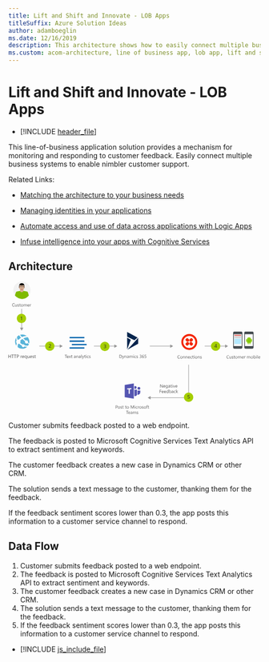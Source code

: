 ```yaml
---
title: Lift and Shift and Innovate - LOB Apps
titleSuffix: Azure Solution Ideas
author: adamboeglin
ms.date: 12/16/2019
description: This architecture shows how to easily connect multiple business systems to enable customer support.
ms.custom: acom-architecture, line of business app, lob app, lift and shift cloud strategy, cloud migration, cloud innovation, lift and shift solution, lift and shift strategy, interactive-diagram, 'https://azure.microsoft.com/solutions/architecture/modern-customer-support-portal-powered-by-an-agile-business-process/'
---
```

# Lift and Shift and Innovate - LOB Apps

* [!INCLUDE [header_file](../header.md)]

This line-of-business application solution provides a mechanism for monitoring and responding to customer feedback. Easily connect multiple business systems to enable nimbler customer support.

Related Links:

* [Matching the architecture to your business needs](/azure/architecture/guide/design-principles/build-for-business/)

* [Managing identities in your applications](/azure/architecture/multitenant-identity/)

* [Automate access and use of data across applications with Logic Apps](/azure/logic-apps/)

* [Infuse intelligence into your apps with Cognitive Services](/azure/#pivot=products&panel=cognitive)

## Architecture

<svg class="architecture-diagram" aria-labelledby="modern-customer-support-portal-powered-by-an-agile-business-process" height="412" viewbox="0 0 783 412"  xmlns="http://www.w3.org/2000/svg">
    <g fill="none" fill-rule="evenodd" stroke="none" stroke-width="1">
        <path d="M28.522 180.643a6.692 6.692 0 013.653-.25c.243-.276.492-.552.747-.827a41.2 41.2 0 016.163-5.337l-.016-.015c-2.336-2.48-4.406-5.023-5.956-7.544a22.052 22.052 0 00-3.716 2.294 22.209 22.209 0 00-2.421 2.184c-.306 1.825-.424 5.245 1.546 9.495M42.212 172.262l.001.002c6.062-3.224 11.37-3.296 14.803-2.773a22.183 22.183 0 00-20.958-4.024 176.395 176.395 0 006.153 6.795h.001zM25.473 191.01a6.69 6.69 0 01.005-8.123c-1.52-3.658-1.4-6.7-.9-8.838-5.09 7.427-5.26 17.453.106 25.164a33.569 33.569 0 011.285-7.632 6.85 6.85 0 01-.496-.572M61.007 199.349l-.037.054.037-.054M46.348 176.51a199.473 199.473 0 007.358 6.95 4.76 4.76 0 016.156 1.223 4.759 4.759 0 01.647 4.589 115.571 115.571 0 003.788 2.964c1.69-6.4.528-13.475-3.81-19.136-.086-.112-.179-.216-.266-.325-.382-.037-6.02-.487-13.873 3.736M58.97 191.355a4.777 4.777 0 01-6.69-.891c-1.122-1.464-1.237-3.363-.5-4.922-2.782-2.17-5.717-4.596-8.488-7.156l.002-.001c-.072-.067-.138-.135-.212-.202.073.067.137.14.21.207-1.804 1.23-3.734 2.764-5.785 4.68-.268.251-.518.507-.77.76a6.726 6.726 0 01-.285 6.7c.387.33.788.66 1.205.992a41.785 41.785 0 006 3.984c1.908-1.23 4.47-.833 5.871 1.005.41.536.664 1.138.795 1.757 5.494 1.577 9.515 1.035 10.894.75a22.055 22.055 0 002.487-4.88c-.839-.57-2.317-1.56-4.442-3.058-.1.09-.184.191-.293.274M63.863 193.735l.06-.175-.06.175M48.711 202.689a4.433 4.433 0 01-6.195-.815 4.407 4.407 0 01-.86-3.122 36.965 36.965 0 01-6.465-4.12 60.343 60.343 0 01-1.795-1.518 6.664 6.664 0 01-3.09.502c-1.509 4.05-1.682 7.647-1.523 10.087a22.2 22.2 0 0014.113 5.05c4.703 0 9.437-1.497 13.458-4.57a22.576 22.576 0 001.922-1.67c-2.22-.004-5.189-.148-8.582-.903a4.34 4.34 0 01-.983 1.079" fill="#59B4D9" fill-rule="nonzero"/>
        <path d="M63.721 194.15c.055-.14.095-.277.143-.415-.047.136-.11.268-.16.403a.46.46 0 00.017.011M61.238 199.013l-.021.004c-.073.108-.133.224-.208.331.078-.114.16-.23.229-.335" fill="#FFF" fill-rule="nonzero"/>
        <path d="M344.52 237.416v-9.803h2.707c3.455 0 5.18 1.593 5.18 4.778 0 1.513-.478 2.729-1.438 3.647-.96.919-2.243 1.378-3.853 1.378h-2.596zm1.148-8.764v7.725h1.462c1.286 0 2.286-.345 3.002-1.033.716-.688 1.072-1.663 1.072-2.925 0-2.512-1.334-3.767-4.005-3.767h-1.531zM359.757 230.416l-3.22 8.121c-.575 1.448-1.382 2.174-2.42 2.174-.292 0-.536-.03-.73-.089v-1.005c.24.082.461.123.661.123.565 0 .99-.338 1.272-1.011l.56-1.328-2.734-6.985h1.244l1.894 5.387c.023.068.071.246.143.533h.041c.023-.109.068-.283.137-.521l1.99-5.399h1.162zM366.771 237.416h-1.121v-3.992c0-1.487-.543-2.23-1.627-2.23-.561 0-1.025.212-1.392.634-.367.421-.549.953-.549 1.596v3.992h-1.122v-7h1.122v1.162h.027c.528-.885 1.294-1.326 2.297-1.326.765 0 1.35.247 1.756.742.406.494.609 1.209.609 2.143v4.279zM373.894 237.416h-1.121v-1.095h-.027c-.489.84-1.206 1.259-2.155 1.259-.697 0-1.242-.185-1.636-.555-.395-.369-.592-.858-.592-1.468 0-1.308.77-2.07 2.31-2.285l2.1-.293c0-1.189-.481-1.785-1.443-1.785-.843 0-1.604.287-2.284.863v-1.15c.689-.436 1.482-.655 2.379-.655 1.646 0 2.469.871 2.469 2.61v4.554zm-1.121-3.541l-1.689.231c-.52.074-.912.203-1.176.388-.264.184-.397.511-.397.981 0 .34.122.621.366.837.244.215.569.325.974.325.557 0 1.016-.196 1.378-.585.362-.389.544-.883.544-1.481v-.696zM385.945 237.416h-1.121v-4.021c0-.773-.12-1.334-.358-1.68-.24-.346-.642-.521-1.207-.521-.478 0-.885.22-1.22.658-.335.437-.502.96-.502 1.572v3.992h-1.121v-4.156c0-1.377-.532-2.066-1.594-2.066-.492 0-.898.206-1.217.619-.318.414-.478.95-.478 1.611v3.992h-1.121v-7h1.12v1.106h.028c.497-.846 1.222-1.27 2.174-1.27.478 0 .896.133 1.252.399.355.267.598.617.73 1.05.52-.967 1.295-1.449 2.324-1.449 1.54 0 2.31.95 2.31 2.851v4.313zM388.638 228.638a.704.704 0 01-.512-.205.69.69 0 01-.213-.52c0-.21.071-.382.213-.522a.703.703 0 01.512-.21c.205 0 .38.07.523.21.144.14.215.313.215.523a.692.692 0 01-.215.513.714.714 0 01-.523.21zm-.574 8.778h1.121v-7h-1.12v7zM396.226 237.095c-.537.324-1.176.484-1.914.484-.998 0-1.803-.323-2.416-.973-.612-.65-.92-1.491-.92-2.527 0-1.151.33-2.078.992-2.777.66-.7 1.542-1.05 2.646-1.05.614 0 1.157.114 1.627.342v1.147c-.521-.363-1.077-.545-1.668-.545-.715 0-1.303.255-1.761.769-.458.512-.688 1.186-.688 2.02 0 .82.216 1.466.647 1.94.432.475 1.009.712 1.732.712.613 0 1.186-.203 1.723-.608v1.066zM397.497 237.163v-1.203a3.322 3.322 0 002.02.677c.982 0 1.474-.328 1.474-.986a.855.855 0 00-.127-.474 1.245 1.245 0 00-.342-.345 2.616 2.616 0 00-.504-.27c-.195-.08-.404-.164-.625-.25a7.991 7.991 0 01-.819-.373 2.502 2.502 0 01-.588-.423 1.564 1.564 0 01-.354-.538c-.08-.2-.12-.434-.12-.704 0-.327.076-.617.225-.87a2.02 2.02 0 01.603-.637c.25-.17.536-.299.856-.385.322-.087.654-.13.994-.13.608 0 1.15.104 1.627.313v1.136c-.513-.337-1.106-.507-1.777-.507-.209 0-.397.025-.565.073a1.361 1.361 0 00-.436.202.916.916 0 00-.279.311.795.795 0 00-.1.4.94.94 0 00.1.458.996.996 0 00.291.328c.127.094.281.181.465.26.18.077.387.161.621.251.31.12.588.242.834.367.246.126.456.266.63.423.171.158.304.338.398.543.095.207.142.45.142.733 0 .346-.079.646-.23.901a1.926 1.926 0 01-.612.637c-.255.168-.55.294-.882.376a4.358 4.358 0 01-1.047.123c-.72 0-1.344-.14-1.873-.417M413.077 234.64c0 .442-.084.845-.25 1.208-.166.36-.4.672-.703.929a3.232 3.232 0 01-1.092.597 4.387 4.387 0 01-1.399.212c-.936 0-1.679-.176-2.23-.532v-1.203c.66.519 1.417.778 2.271.778.34 0 .65-.043.924-.13.277-.086.513-.212.711-.376.2-.164.351-.361.458-.593.108-.233.163-.495.163-.786 0-1.281-.914-1.921-2.736-1.921h-.813v-.952h.772c1.613 0 2.42-.6 2.42-1.803 0-1.113-.614-1.668-1.846-1.668-.693 0-1.34.232-1.949.697v-1.087c.625-.373 1.367-.56 2.23-.56.41 0 .782.057 1.114.17.332.114.617.274.853.479.24.205.421.45.551.737.13.287.197.605.197.95 0 1.29-.654 2.12-1.957 2.49v.027c.332.037.64.116.922.242.285.125.53.288.734.49.205.2.364.436.48.707.116.27.175.57.175.899M421.095 234.305c0 .479-.077.919-.232 1.32a3.14 3.14 0 01-.643 1.039 2.875 2.875 0 01-.976.68 3.098 3.098 0 01-1.231.243 2.8 2.8 0 01-1.323-.307c-.39-.205-.72-.5-.991-.886-.272-.385-.478-.856-.62-1.411a7.674 7.674 0 01-.21-1.881c0-.852.094-1.626.283-2.32.19-.695.458-1.29.807-1.785a3.72 3.72 0 011.26-1.145 3.377 3.377 0 011.647-.402c.676 0 1.218.092 1.628.279v1.06a3.464 3.464 0 00-1.6-.39c-.437 0-.831.098-1.181.295a2.68 2.68 0 00-.903.83 4.023 4.023 0 00-.578 1.296 6.545 6.545 0 00-.201 1.688h.027c.45-.815 1.196-1.224 2.235-1.224.428 0 .814.074 1.159.219.344.147.638.353.882.618.244.267.43.585.564.955.132.369.197.778.197 1.229m-1.148.145c0-.342-.043-.65-.13-.923a2 2 0 00-.372-.698 1.617 1.617 0 00-.598-.441 2.001 2.001 0 00-.806-.153 1.892 1.892 0 00-1.39.585 1.935 1.935 0 00-.405.629 1.984 1.984 0 00-.147.76c0 .338.047.655.142.949.097.293.23.549.405.768.173.218.379.39.618.517.24.125.505.187.796.187.283 0 .54-.054.774-.161a1.71 1.71 0 00.593-.447 2.06 2.06 0 00.383-.688c.092-.265.137-.56.137-.884M428.28 234.422c0 .479-.082.912-.246 1.299-.163.387-.399.72-.7.998a3.116 3.116 0 01-1.099.64 4.24 4.24 0 01-1.428.228c-.912 0-1.589-.138-2.03-.41v-1.191c.665.43 1.348.644 2.044.644.355 0 .676-.053.96-.157a2.15 2.15 0 00.728-.44c.202-.185.354-.41.461-.674a2.28 2.28 0 00.163-.87c0-.637-.215-1.137-.644-1.5-.429-.361-1.05-.544-1.866-.544-.133 0-.272.003-.416.007l-.439.018-.426.023c-.139.01-.267.022-.379.034l.334-4.915h4.533v1.013h-3.564l-.197 2.878a14.986 14.986 0 01.902-.034c.52 0 .986.067 1.395.205.41.137.758.33 1.042.584.284.253.501.562.65.93.15.367.222.778.222 1.234M532.155 238.571c-.725.383-1.627.573-2.707.573-1.395 0-2.512-.448-3.35-1.345-.839-.898-1.256-2.077-1.256-3.536 0-1.567.47-2.834 1.415-3.799.942-.967 2.138-1.45 3.587-1.45.93 0 1.701.135 2.311.404v1.222a4.693 4.693 0 00-2.323-.588c-1.126 0-2.038.376-2.739 1.128-.7.752-1.048 1.758-1.048 3.016 0 1.193.327 2.146.98 2.854.653.71 1.512 1.063 2.573 1.063.986 0 1.836-.22 2.557-.656v1.114zM536.927 239.145c-1.034 0-1.86-.327-2.48-.98-.616-.654-.923-1.522-.923-2.601 0-1.177.32-2.095.964-2.755.64-.661 1.509-.992 2.603-.992 1.043 0 1.858.321 2.443.964.586.642.879 1.534.879 2.672 0 1.118-.314 2.011-.947 2.684-.631.673-1.477 1.008-2.54 1.008m.083-6.385c-.721 0-1.29.246-1.71.736-.42.49-.628 1.165-.628 2.026 0 .83.212 1.484.637 1.963.424.477.99.716 1.7.716.727 0 1.282-.233 1.673-.703.39-.47.585-1.137.585-2.004 0-.875-.195-1.548-.585-2.023-.391-.474-.946-.71-1.672-.71M548.015 238.981h-1.121v-3.992c0-1.487-.543-2.23-1.627-2.23-.561 0-1.023.212-1.391.634-.367.421-.55.953-.55 1.596v3.992h-1.122v-7h1.123v1.162h.026c.528-.885 1.295-1.326 2.298-1.326.764 0 1.35.247 1.757.742.404.493.607 1.21.607 2.143v4.28zM555.938 238.981h-1.12v-3.992c0-1.487-.543-2.23-1.629-2.23a1.77 1.77 0 00-1.391.634c-.366.421-.548.953-.548 1.596v3.992h-1.124v-7h1.124v1.162h.027c.526-.885 1.293-1.326 2.296-1.326.764 0 1.35.247 1.758.742.404.493.606 1.21.606 2.143v4.28zM563.676 235.762h-4.942c.018.778.228 1.38.629 1.805.4.424.952.635 1.654.635.788 0 1.513-.26 2.174-.78v1.054c-.616.446-1.43.67-2.44.67-.99 0-1.767-.32-2.331-.954-.566-.635-.848-1.531-.848-2.684 0-1.09.309-1.975.926-2.661.617-.687 1.384-1.03 2.3-1.03.917 0 1.626.297 2.126.889.5.592.752 1.415.752 2.467v.589zm-1.148-.95c-.005-.648-.162-1.152-.468-1.511-.308-.36-.736-.54-1.282-.54a1.81 1.81 0 00-1.347.567c-.37.378-.597.872-.683 1.484h3.78zM570.143 238.66c-.538.324-1.176.484-1.913.484-.998 0-1.805-.323-2.418-.973-.611-.65-.92-1.49-.92-2.527 0-1.15.33-2.079.992-2.777.66-.7 1.543-1.05 2.647-1.05.614 0 1.156.114 1.627.342v1.147c-.521-.363-1.077-.545-1.668-.545-.717 0-1.303.255-1.762.77-.457.511-.687 1.185-.687 2.02 0 .82.216 1.465.646 1.94.433.474 1.01.711 1.733.711.612 0 1.185-.203 1.723-.608v1.066zM575.085 238.913c-.265.146-.612.22-1.046.22-1.225 0-1.839-.685-1.839-2.052v-4.144h-1.203v-.957h1.203v-1.709l1.121-.36v2.07h1.764v.956h-1.764v3.946c0 .468.08.803.241 1.005.159.2.422.3.793.3.282 0 .525-.078.73-.232v.957zM577.156 230.204a.71.71 0 01-.724-.726.7.7 0 01.212-.522.7.7 0 01.512-.208c.205 0 .38.07.523.208a.695.695 0 01.216.522.693.693 0 01-.216.514.718.718 0 01-.523.212zm-.574 8.777h1.121v-7h-1.12v7zM582.898 239.145c-1.033 0-1.859-.327-2.478-.98-.618-.654-.925-1.522-.925-2.601 0-1.177.32-2.095.964-2.755.641-.661 1.51-.992 2.603-.992 1.044 0 1.858.321 2.444.964.585.642.878 1.534.878 2.672 0 1.118-.314 2.011-.946 2.684-.632.673-1.478 1.008-2.54 1.008m.082-6.385c-.72 0-1.29.246-1.709.736-.419.49-.629 1.165-.629 2.026 0 .83.212 1.484.637 1.963.424.477.99.716 1.701.716.726 0 1.282-.233 1.671-.703.392-.47.586-1.137.586-2.004 0-.875-.194-1.548-.586-2.023-.389-.474-.945-.71-1.67-.71M593.986 238.981h-1.12v-3.992c0-1.487-.543-2.23-1.628-2.23a1.77 1.77 0 00-1.392.634c-.366.421-.548.953-.548 1.596v3.992h-1.123v-7h1.123v1.162h.026c.528-.885 1.294-1.326 2.298-1.326.764 0 1.35.247 1.757.742.405.493.607 1.21.607 2.143v4.28zM595.675 238.728v-1.203c.61.451 1.283.677 2.018.677.983 0 1.475-.327 1.475-.984a.856.856 0 00-.126-.475 1.273 1.273 0 00-.342-.345 2.708 2.708 0 00-.504-.272c-.196-.08-.404-.162-.626-.25a8.194 8.194 0 01-.82-.371 2.544 2.544 0 01-.587-.423 1.579 1.579 0 01-.354-.538 1.904 1.904 0 01-.12-.705c0-.327.076-.617.225-.87.152-.254.352-.465.603-.636.25-.17.535-.3.857-.386.322-.087.654-.13.994-.13.607 0 1.15.105 1.627.314v1.136c-.514-.338-1.107-.506-1.777-.506-.21 0-.397.024-.566.072a1.371 1.371 0 00-.436.202.913.913 0 00-.278.31.795.795 0 00-.101.4c0 .183.033.335.1.458a.982.982 0 00.29.328c.129.094.282.181.466.26.18.078.388.161.622.251.308.12.588.243.834.368.246.126.455.267.629.423a1.7 1.7 0 01.399.542c.094.208.14.45.14.733 0 .346-.077.647-.23.903a1.93 1.93 0 01-.61.636c-.257.168-.55.293-.883.376a4.362 4.362 0 01-1.046.123c-.721 0-1.345-.14-1.873-.417M684.485 238.636c-.725.383-1.627.574-2.707.574-1.395 0-2.512-.45-3.35-1.345-.839-.9-1.256-2.077-1.256-3.536 0-1.568.47-2.834 1.415-3.8.942-.967 2.138-1.45 3.587-1.45.93 0 1.701.135 2.311.405v1.222a4.693 4.693 0 00-2.323-.588c-1.126 0-2.038.376-2.739 1.128-.7.752-1.048 1.757-1.048 3.015 0 1.194.327 2.146.98 2.854.653.709 1.511 1.063 2.573 1.063.986 0 1.836-.22 2.557-.655v1.113zM691.991 239.046h-1.12v-1.106h-.027c-.465.846-1.187 1.27-2.162 1.27-1.668 0-2.502-.994-2.502-2.98v-4.184h1.116v4.006c0 1.476.564 2.216 1.694 2.216.548 0 .997-.202 1.352-.606.351-.404.528-.93.528-1.583v-4.033h1.121v7zM693.83 238.793v-1.203c.61.451 1.282.678 2.018.678.983 0 1.475-.329 1.475-.986a.845.845 0 00-.127-.474 1.234 1.234 0 00-.342-.346c-.14-.1-.31-.19-.504-.27-.195-.08-.404-.163-.625-.25a7.968 7.968 0 01-.818-.372 2.53 2.53 0 01-.588-.423 1.55 1.55 0 01-.354-.538 1.89 1.89 0 01-.12-.704c0-.328.075-.618.224-.871a2.02 2.02 0 01.603-.636c.25-.17.536-.299.856-.386a3.81 3.81 0 01.995-.13c.608 0 1.15.105 1.627.314v1.135c-.513-.337-1.106-.506-1.777-.506-.21 0-.398.025-.566.072a1.357 1.357 0 00-.435.203.906.906 0 00-.28.31.809.809 0 00-.1.401c0 .181.033.335.1.458.065.123.163.231.291.328.127.094.281.181.465.258.18.079.388.163.622.253.308.12.588.242.834.367.246.126.456.266.63.423.17.158.304.338.397.543.095.206.142.45.142.732 0 .347-.078.647-.23.902a1.942 1.942 0 01-.61.636 2.837 2.837 0 01-.884.376 4.356 4.356 0 01-1.046.123c-.72 0-1.345-.139-1.873-.417M703.441 238.977c-.265.147-.612.22-1.046.22-1.225 0-1.839-.685-1.839-2.052v-4.143h-1.203v-.957h1.203v-1.708l1.121-.362v2.07h1.764v.958h-1.764v3.946c0 .468.08.802.241 1.004.16.2.422.3.793.3.282 0 .525-.077.73-.232v.957zM707.755 239.21c-1.034 0-1.86-.326-2.48-.98-.616-.655-.923-1.522-.923-2.602 0-1.176.32-2.095.964-2.755.64-.66 1.509-.99 2.603-.99 1.043 0 1.858.32 2.443.964.586.641.879 1.532.879 2.672 0 1.117-.314 2.01-.947 2.682-.631.673-1.477 1.009-2.54 1.009m.083-6.385c-.721 0-1.29.245-1.71.736-.42.49-.628 1.165-.628 2.027 0 .828.212 1.482.637 1.962.424.477.99.717 1.7.717.727 0 1.282-.235 1.673-.704.39-.469.584-1.137.584-2.003 0-.875-.194-1.549-.584-2.024-.391-.473-.946-.711-1.672-.711M722.972 239.046h-1.121v-4.02c0-.774-.118-1.334-.358-1.681-.24-.346-.642-.52-1.208-.52-.478 0-.884.219-1.218.658-.336.436-.503.96-.503 1.57v3.993h-1.121v-4.156c0-1.377-.533-2.065-1.594-2.065-.491 0-.898.206-1.217.619-.318.414-.477.95-.477 1.61v3.992h-1.121v-7h1.12v1.107h.027c.496-.847 1.222-1.271 2.175-1.271.477 0 .894.133 1.25.4.355.266.598.617.73 1.049.522-.966 1.295-1.45 2.325-1.45 1.54 0 2.31.95 2.31 2.853v4.312zM730.717 235.826h-4.942c.018.78.228 1.381.629 1.805.4.424.952.636 1.654.636.788 0 1.513-.26 2.174-.78v1.053c-.615.447-1.43.67-2.44.67-.99 0-1.767-.318-2.331-.954-.566-.635-.848-1.53-.848-2.683 0-1.089.309-1.976.926-2.662.618-.686 1.384-1.029 2.3-1.029.917 0 1.626.296 2.126.89.5.591.752 1.414.752 2.466v.588zm-1.148-.95c-.005-.647-.161-1.15-.468-1.51-.308-.36-.735-.54-1.282-.54a1.81 1.81 0 00-1.347.567c-.37.378-.597.872-.683 1.483h3.78zM736.063 233.18c-.196-.148-.48-.225-.848-.225-.478 0-.879.226-1.2.677-.32.45-.48 1.068-.48 1.846v3.568h-1.121v-7h1.12v1.444h.027c.159-.494.402-.876.73-1.153.33-.276.697-.414 1.101-.414.292 0 .516.032.67.096v1.162zM751.054 239.046h-1.121v-4.02c0-.774-.118-1.334-.358-1.681-.24-.346-.642-.52-1.208-.52-.478 0-.884.219-1.218.658-.336.436-.503.96-.503 1.57v3.993h-1.121v-4.156c0-1.377-.533-2.065-1.594-2.065-.491 0-.898.206-1.217.619-.318.414-.477.95-.477 1.61v3.992h-1.121v-7h1.12v1.107h.027c.496-.847 1.222-1.271 2.175-1.271.477 0 .894.133 1.25.4.355.266.598.617.73 1.049.522-.966 1.295-1.45 2.325-1.45 1.54 0 2.31.95 2.31 2.853v4.312zM756.099 239.21c-1.034 0-1.86-.326-2.48-.98-.616-.655-.923-1.522-.923-2.602 0-1.176.32-2.095.964-2.755.64-.66 1.509-.99 2.603-.99 1.043 0 1.858.32 2.443.964.586.641.879 1.532.879 2.672 0 1.117-.314 2.01-.947 2.682-.631.673-1.477 1.009-2.54 1.009m.083-6.385c-.721 0-1.29.245-1.71.736-.42.49-.628 1.165-.628 2.027 0 .828.212 1.482.637 1.962.424.477.99.717 1.7.717.727 0 1.282-.235 1.674-.704.389-.469.584-1.137.584-2.003 0-.875-.195-1.549-.584-2.024-.392-.473-.947-.711-1.673-.711M762.524 238.034h-.027v1.012h-1.12v-10.363h1.12v4.593h.027c.551-.929 1.358-1.394 2.42-1.394.898 0 1.601.313 2.11.94.507.626.761 1.466.761 2.52 0 1.17-.285 2.108-.854 2.812-.569.704-1.349 1.056-2.338 1.056-.925 0-1.625-.392-2.099-1.176m-.027-2.823v.978c0 .578.187 1.07.564 1.473.375.403.853.605 1.432.605.68 0 1.211-.26 1.596-.78.386-.519.578-1.24.578-2.167 0-.779-.18-1.39-.539-1.832-.36-.442-.849-.663-1.464-.663-.65 0-1.176.227-1.572.68-.397.454-.595 1.022-.595 1.706M770.182 230.268a.717.717 0 01-.514-.203.698.698 0 01-.212-.522c0-.209.07-.382.212-.522a.705.705 0 01.514-.207c.205 0 .379.067.522.208a.695.695 0 01.215.522.689.689 0 01-.215.512.712.712 0 01-.522.212zm-.574 8.778h1.12v-7h-1.12v7zM772.997 239.046h1.121v-10.363h-1.121zM782.014 235.826h-4.942c.018.78.228 1.381.629 1.805.4.424.952.636 1.654.636.788 0 1.513-.26 2.174-.78v1.053c-.616.447-1.43.67-2.44.67-.99 0-1.767-.318-2.331-.954-.566-.635-.848-1.53-.848-2.683 0-1.089.309-1.976.926-2.662.617-.686 1.384-1.029 2.3-1.029.917 0 1.626.296 2.126.89.5.591.752 1.414.752 2.466v.588zm-1.148-.95c-.005-.647-.162-1.15-.468-1.51-.308-.36-.735-.54-1.282-.54a1.81 1.81 0 00-1.347.567c-.37.378-.597.872-.683 1.483h3.78zM479.118 329.299h-1.407l-5.045-7.813a3.153 3.153 0 01-.316-.617h-.04c.037.21.054.659.054 1.348v7.082h-1.147v-9.803h1.49l4.907 7.69c.205.32.337.538.398.657h.026c-.046-.283-.067-.763-.067-1.442v-6.905h1.147v9.803zM487.164 326.08h-4.942c.018.777.228 1.38.63 1.804.4.424.951.635 1.653.635.788 0 1.513-.259 2.174-.78v1.054c-.616.446-1.429.67-2.44.67-.99 0-1.767-.319-2.33-.954-.567-.635-.849-1.53-.849-2.683 0-1.09.31-1.976.926-2.662.617-.687 1.384-1.029 2.301-1.029.916 0 1.625.296 2.125.888.501.592.752 1.415.752 2.467v.59zm-1.148-.95c-.005-.649-.162-1.153-.468-1.512-.308-.36-.735-.54-1.282-.54a1.81 1.81 0 00-1.347.567c-.369.378-.597.872-.683 1.484h3.78zM494.834 328.737c0 2.571-1.229 3.856-3.69 3.856-.868 0-1.622-.164-2.271-.492v-1.12c.788.437 1.54.655 2.256.655 1.724 0 2.584-.916 2.584-2.748v-.766h-.026c-.535.893-1.335 1.341-2.408 1.341-.87 0-1.571-.312-2.101-.934-.531-.622-.797-1.457-.797-2.505 0-1.189.286-2.136.858-2.837.573-.702 1.354-1.053 2.348-1.053.943 0 1.643.378 2.1 1.135h.026v-.97h1.121v6.438zm-1.121-2.604v-1.032c0-.555-.188-1.032-.563-1.428a1.858 1.858 0 00-1.406-.596c-.691 0-1.235.252-1.627.757-.39.503-.588 1.21-.588 2.114 0 .78.189 1.403.564 1.87.378.467.875.701 1.494.701.629 0 1.142-.222 1.535-.67.395-.447.591-1.019.591-1.716zM502.114 329.299h-1.12v-1.094h-.027c-.49.839-1.206 1.258-2.155 1.258-.697 0-1.243-.185-1.636-.555-.395-.368-.59-.858-.59-1.468 0-1.308.768-2.07 2.308-2.285l2.1-.293c0-1.19-.48-1.785-1.443-1.785-.842 0-1.605.287-2.284.863v-1.15c.69-.436 1.483-.655 2.38-.655 1.646 0 2.467.87 2.467 2.61v4.554zm-1.12-3.541l-1.689.23c-.52.075-.912.204-1.175.389-.266.184-.398.51-.398.98 0 .34.122.622.366.838.245.215.57.325.974.325.557 0 1.016-.196 1.378-.585.361-.39.543-.883.543-1.48v-.697zM507.474 329.23c-.265.147-.612.22-1.046.22-1.225 0-1.84-.685-1.84-2.051v-4.144h-1.202v-.957h1.203v-1.71l1.12-.36v2.07h1.765v.957h-1.764v3.945c0 .469.08.803.24 1.005.16.2.423.3.794.3.282 0 .526-.077.73-.231v.957zM509.545 320.522a.712.712 0 01-.725-.726c0-.21.072-.382.212-.522a.703.703 0 01.513-.209.72.72 0 01.523.21.693.693 0 01.215.522.688.688 0 01-.215.511.715.715 0 01-.523.214zm-.573 8.776h1.12v-7h-1.12v7zM517.864 322.299l-2.789 7h-1.1l-2.653-7h1.23l1.78 5.086c.131.373.213.7.245.976h.026c.046-.35.118-.666.22-.95l1.858-5.112h1.183zM524.611 326.08h-4.942c.018.777.228 1.38.63 1.804.4.424.951.635 1.653.635.788 0 1.513-.259 2.174-.78v1.054c-.615.446-1.429.67-2.44.67-.99 0-1.767-.319-2.33-.954-.567-.635-.849-1.53-.849-2.683 0-1.09.31-1.976.926-2.662.618-.687 1.384-1.029 2.301-1.029.916 0 1.625.296 2.125.888.501.592.752 1.415.752 2.467v.59zm-1.148-.95c-.005-.649-.162-1.153-.468-1.512-.308-.36-.735-.54-1.282-.54a1.81 1.81 0 00-1.347.567c-.369.378-.597.872-.683 1.484h3.78zM474.654 337.335h-3.827v3.391h3.541v1.032h-3.54v4.341h-1.15v-9.803h4.976zM481.99 342.879h-4.943c.02.778.228 1.38.63 1.805.4.424.951.635 1.653.635.788 0 1.513-.26 2.174-.78v1.054c-.615.446-1.429.67-2.44.67-.99 0-1.766-.32-2.33-.954-.567-.635-.849-1.531-.849-2.684 0-1.09.31-1.975.927-2.661.616-.687 1.383-1.03 2.3-1.03.916 0 1.624.297 2.125.889.501.592.752 1.415.752 2.467v.589zm-1.149-.95c-.005-.648-.16-1.152-.469-1.511-.306-.36-.735-.54-1.28-.54-.53 0-.979.188-1.348.567-.369.378-.596.872-.683 1.484h3.78zM489.31 342.879h-4.942c.019.778.228 1.38.63 1.805.4.424.952.635 1.654.635.788 0 1.512-.26 2.173-.78v1.054c-.614.446-1.428.67-2.44.67-.99 0-1.767-.32-2.33-.954-.567-.635-.849-1.531-.849-2.684 0-1.09.31-1.975.926-2.661.618-.687 1.385-1.03 2.301-1.03.916 0 1.625.297 2.125.889.502.592.752 1.415.752 2.467v.589zm-1.147-.95c-.005-.648-.163-1.152-.469-1.511-.308-.36-.735-.54-1.281-.54a1.81 1.81 0 00-1.348.567c-.368.378-.596.872-.683 1.484h3.78zM496.98 346.099h-1.12v-1.19h-.026c-.522.903-1.324 1.354-2.409 1.354-.879 0-1.583-.313-2.108-.94-.526-.626-.79-1.481-.79-2.56 0-1.158.293-2.085.875-2.782.584-.697 1.36-1.046 2.332-1.046.96 0 1.66.378 2.1 1.135h.026v-4.334h1.12v10.363zm-1.12-3.165v-1.032c0-.566-.188-1.044-.562-1.437-.373-.391-.846-.588-1.42-.588-.685 0-1.222.25-1.614.752-.39.502-.589 1.195-.589 2.078 0 .808.19 1.445.565 1.912.377.466.882.7 1.514.7.624 0 1.131-.225 1.52-.676.392-.451.586-1.022.586-1.71zM500.398 345.086h-.027v1.013h-1.12v-10.364h1.12v4.593h.027c.552-.93 1.36-1.393 2.42-1.393.898 0 1.601.312 2.11.939.507.626.761 1.467.761 2.52 0 1.17-.285 2.108-.854 2.812-.57.704-1.35 1.057-2.338 1.057-.926 0-1.625-.393-2.099-1.177m-.027-2.822v.977c0 .578.188 1.07.563 1.474.377.402.854.604 1.433.604.68 0 1.211-.26 1.597-.78.385-.518.577-1.24.577-2.167 0-.778-.18-1.39-.54-1.832-.36-.441-.848-.663-1.463-.663-.652 0-1.176.228-1.572.68-.397.455-.595 1.022-.595 1.707M512.307 346.099h-1.121v-1.095h-.026c-.49.84-1.207 1.259-2.155 1.259-.697 0-1.243-.185-1.635-.555-.396-.368-.592-.858-.592-1.468 0-1.308.768-2.07 2.309-2.285l2.099-.293c0-1.19-.481-1.785-1.442-1.785-.844 0-1.605.287-2.284.863v-1.15c.688-.436 1.48-.655 2.379-.655 1.645 0 2.468.87 2.468 2.61v4.554zm-1.121-3.541l-1.688.23c-.52.075-.913.204-1.175.389-.266.184-.398.51-.398.98 0 .34.122.622.366.838.245.215.568.325.974.325.557 0 1.017-.196 1.377-.585.363-.39.544-.883.544-1.481v-.696zM519.19 345.777c-.538.324-1.176.484-1.914.484-.998 0-1.804-.323-2.416-.973-.612-.65-.92-1.49-.92-2.527 0-1.15.33-2.078.991-2.777.661-.7 1.542-1.05 2.647-1.05.614 0 1.156.114 1.627.342v1.147c-.52-.363-1.077-.545-1.668-.545-.716 0-1.304.255-1.76.77-.46.511-.689 1.185-.689 2.02 0 .82.215 1.465.647 1.94.431.474 1.01.711 1.732.711.612 0 1.185-.203 1.723-.608v1.066zM526.696 346.099h-1.57l-3.092-3.363h-.026v3.363h-1.123v-10.363h1.123v6.569h.026l2.94-3.206h1.47l-3.248 3.377zM334.335 390.928v3.705h-1.148v-9.804h2.693c1.048 0 1.86.255 2.436.767.577.51.865 1.229.865 2.16 0 .929-.32 1.69-.96 2.282-.64.593-1.505.89-2.595.89h-1.29zm0-5.06v4.02h1.203c.793 0 1.398-.182 1.815-.543.417-.362.625-.874.625-1.535 0-1.294-.766-1.942-2.297-1.942h-1.346zM343.283 394.797c-1.034 0-1.86-.327-2.478-.981-.618-.655-.926-1.522-.926-2.601 0-1.177.322-2.096.965-2.756.642-.66 1.509-.99 2.603-.99 1.044 0 1.858.32 2.444.964.585.64.878 1.533.878 2.672 0 1.117-.315 2.01-.946 2.682-.632.673-1.478 1.01-2.54 1.01m.082-6.386c-.72 0-1.29.245-1.71.736-.418.49-.628 1.165-.628 2.027 0 .828.213 1.482.637 1.962.424.477.99.717 1.7.717.726 0 1.283-.235 1.673-.704.39-.47.584-1.137.584-2.003 0-.875-.194-1.55-.584-2.024-.39-.473-.947-.711-1.672-.711M348.136 394.379v-1.203a3.322 3.322 0 002.018.678c.984 0 1.476-.33 1.476-.986a.853.853 0 00-.127-.474 1.248 1.248 0 00-.342-.346c-.143-.1-.312-.19-.505-.27-.194-.08-.403-.163-.625-.25a8.067 8.067 0 01-.818-.372 2.51 2.51 0 01-.588-.423 1.567 1.567 0 01-.355-.538 1.89 1.89 0 01-.12-.704c0-.328.076-.618.226-.871.151-.253.351-.465.602-.636.25-.17.536-.3.857-.386.322-.087.653-.13.994-.13.607 0 1.15.105 1.627.314v1.135c-.514-.337-1.107-.506-1.777-.506a2.1 2.1 0 00-.566.072 1.357 1.357 0 00-.435.203.917.917 0 00-.28.31.809.809 0 00-.1.4c0 .182.033.336.1.459.066.123.163.23.291.327.127.095.282.182.465.259.181.079.388.163.621.253.31.12.588.242.834.367.246.126.456.266.63.423.172.157.305.338.4.543.093.206.14.45.14.732 0 .347-.078.647-.23.902a1.945 1.945 0 01-.612.636 2.816 2.816 0 01-.88.376 4.364 4.364 0 01-1.048.123c-.72 0-1.344-.14-1.873-.417M357.748 394.563c-.264.147-.612.22-1.045.22-1.226 0-1.84-.685-1.84-2.052v-4.142h-1.203v-.957h1.203v-1.71l1.12-.362v2.072h1.765v.957h-1.764v3.945c0 .469.08.803.24 1.005.16.2.424.3.794.3.282 0 .525-.077.73-.233v.957zM366.328 394.563c-.265.147-.613.22-1.047.22-1.225 0-1.838-.685-1.838-2.052v-4.142h-1.203v-.957h1.203v-1.71l1.12-.362v2.072h1.765v.957h-1.764v3.945c0 .469.079.803.239 1.005.16.2.423.3.793.3.283 0 .527-.077.732-.233v.957zM370.64 394.797c-1.034 0-1.86-.327-2.478-.981-.618-.655-.926-1.522-.926-2.601 0-1.177.322-2.096.965-2.756.642-.66 1.51-.99 2.603-.99 1.044 0 1.858.32 2.444.964.585.64.878 1.533.878 2.672 0 1.117-.315 2.01-.946 2.682-.632.673-1.478 1.01-2.54 1.01m.082-6.386c-.72 0-1.289.245-1.709.736-.419.49-.629 1.165-.629 2.027 0 .828.213 1.482.637 1.962.424.477.99.717 1.701.717.725 0 1.282-.235 1.672-.704.39-.47.584-1.137.584-2.003 0-.875-.194-1.55-.584-2.024-.39-.473-.947-.711-1.672-.711M389.898 394.632h-1.143v-6.576c0-.52.033-1.154.096-1.906h-.027c-.11.44-.207.757-.293.949l-3.35 7.533h-.56l-3.344-7.48c-.096-.216-.193-.552-.293-1.002h-.027c.036.39.054 1.03.054 1.92v6.562h-1.107v-9.803h1.517l3.008 6.836c.233.525.383.916.45 1.176h.042c.196-.538.353-.938.47-1.203l3.07-6.81h1.437v9.804zM392.898 385.856a.709.709 0 01-.512-.205.696.696 0 01-.214-.522c0-.209.072-.382.214-.522a.695.695 0 01.512-.208c.205 0 .38.068.522.209a.692.692 0 01.216.522.686.686 0 01-.216.512.713.713 0 01-.522.214zm-.575 8.776h1.121v-7h-1.12v7zM400.485 394.31c-.536.325-1.176.486-1.914.486-.997 0-1.803-.325-2.416-.974-.612-.65-.92-1.49-.92-2.526 0-1.152.331-2.08.992-2.779.66-.7 1.542-1.05 2.646-1.05.614 0 1.157.115 1.627.343v1.147c-.52-.363-1.077-.544-1.668-.544-.715 0-1.302.255-1.76.767-.458.512-.689 1.188-.689 2.022 0 .819.216 1.466.647 1.94.432.474 1.01.71 1.732.71.613 0 1.187-.202 1.723-.606v1.065zM405.831 388.767c-.194-.15-.479-.226-.848-.226-.477 0-.878.226-1.199.677-.32.45-.48 1.068-.48 1.846v3.568h-1.122v-7h1.121v1.444h.026c.16-.494.404-.876.732-1.153.33-.276.696-.414 1.1-.414.292 0 .517.032.67.096v1.162zM409.79 394.797c-1.034 0-1.86-.327-2.479-.981-.617-.655-.924-1.522-.924-2.601 0-1.177.319-2.096.963-2.756.641-.66 1.51-.99 2.604-.99 1.043 0 1.857.32 2.443.964.586.64.879 1.533.879 2.672 0 1.117-.315 2.01-.947 2.682-.631.673-1.477 1.01-2.539 1.01m.082-6.386c-.721 0-1.29.245-1.709.736-.42.49-.629 1.165-.629 2.027 0 .828.211 1.482.636 1.962.424.477.991.717 1.702.717.726 0 1.281-.235 1.672-.704.39-.47.585-1.137.585-2.003 0-.875-.195-1.55-.585-2.024-.391-.473-.946-.711-1.672-.711M414.644 394.379v-1.203c.61.45 1.282.678 2.017.678.983 0 1.475-.33 1.475-.986a.853.853 0 00-.126-.474 1.262 1.262 0 00-.342-.346c-.142-.1-.311-.19-.504-.27-.196-.08-.404-.163-.626-.25a8.17 8.17 0 01-.818-.372 2.574 2.574 0 01-.588-.423 1.579 1.579 0 01-.354-.538 1.89 1.89 0 01-.12-.704c0-.328.075-.618.224-.871.152-.253.353-.465.603-.636.25-.17.536-.3.857-.386a3.81 3.81 0 01.995-.13c.607 0 1.15.105 1.627.314v1.135c-.514-.337-1.106-.506-1.777-.506-.21 0-.398.025-.567.072a1.377 1.377 0 00-.435.203.893.893 0 00-.28.31.799.799 0 00-.1.4.94.94 0 00.1.459.99.99 0 00.29.327c.129.095.283.182.466.259.18.079.389.163.623.253.308.12.588.242.834.367.246.126.455.266.629.423.17.157.304.338.398.543.094.206.14.45.14.732 0 .347-.077.647-.23.902a1.93 1.93 0 01-.61.636 2.843 2.843 0 01-.883.376 4.348 4.348 0 01-1.045.123c-.721 0-1.345-.14-1.873-.417M423.933 394.797c-1.033 0-1.86-.327-2.478-.981-.618-.655-.925-1.522-.925-2.601 0-1.177.32-2.096.965-2.756.64-.66 1.508-.99 2.602-.99 1.044 0 1.858.32 2.444.964.585.64.878 1.533.878 2.672 0 1.117-.314 2.01-.946 2.682-.632.673-1.478 1.01-2.54 1.01m.082-6.386c-.72 0-1.29.245-1.71.736-.418.49-.628 1.165-.628 2.027 0 .828.213 1.482.638 1.962.424.477.989.717 1.7.717.726 0 1.282-.235 1.673-.704.39-.47.584-1.137.584-2.003 0-.875-.194-1.55-.584-2.024-.391-.473-.947-.711-1.673-.711M432.417 385.253a1.498 1.498 0 00-.746-.185c-.782 0-1.176.496-1.176 1.484v1.08h1.642v.957h-1.642v6.043h-1.112v-6.043h-1.197v-.957h1.197v-1.135c0-.733.211-1.312.635-1.74.422-.426.953-.64 1.586-.64.34 0 .613.042.813.124v1.012zM436.839 394.563c-.264.147-.611.22-1.045.22-1.226 0-1.84-.685-1.84-2.052v-4.142h-1.203v-.957h1.203v-1.71l1.12-.362v2.072h1.765v.957h-1.764v3.945c0 .469.08.803.242 1.005.159.2.422.3.793.3.282 0 .524-.077.729-.233v.957zM372.466 402.668h-2.83v8.765h-1.149v-8.765h-2.824v-1.039h6.803zM378.036 408.212h-4.94c.017.779.227 1.38.628 1.805.4.424.952.636 1.654.636.788 0 1.513-.26 2.174-.78v1.053c-.615.447-1.43.67-2.44.67-.99 0-1.767-.318-2.33-.954-.567-.635-.849-1.53-.849-2.683 0-1.09.31-1.976.926-2.662.617-.686 1.384-1.03 2.3-1.03.917 0 1.625.298 2.125.89.502.592.752 1.415.752 2.467v.588zm-1.148-.95c-.004-.647-.16-1.151-.468-1.511-.307-.36-.735-.54-1.282-.54-.528 0-.977.189-1.346.568-.369.378-.597.872-.683 1.483h3.78zM384.744 411.432h-1.121v-1.094h-.027c-.49.839-1.206 1.258-2.155 1.258-.697 0-1.242-.184-1.636-.554-.395-.37-.592-.86-.592-1.468 0-1.31.77-2.07 2.31-2.285l2.1-.294c0-1.19-.481-1.784-1.443-1.784-.843 0-1.604.287-2.284.863v-1.15c.689-.436 1.482-.656 2.379-.656 1.646 0 2.469.87 2.469 2.61v4.554zm-1.121-3.541l-1.69.232c-.52.074-.911.203-1.175.387-.264.185-.397.51-.397.982 0 .34.122.62.366.836.244.216.569.326.974.326.557 0 1.016-.196 1.378-.585.362-.39.544-.884.544-1.481v-.697zM396.794 411.432h-1.12v-4.02c0-.774-.12-1.334-.36-1.681-.24-.346-.64-.52-1.206-.52-.478 0-.884.219-1.22.658-.334.436-.501.96-.501 1.57v3.993h-1.121v-4.155c0-1.378-.533-2.066-1.595-2.066-.492 0-.898.206-1.216.619-.32.414-.478.95-.478 1.61v3.992h-1.121v-7h1.12v1.107h.027c.498-.847 1.223-1.271 2.174-1.271.478 0 .896.134 1.253.4.354.266.597.617.729 1.049.52-.966 1.295-1.45 2.324-1.45 1.54 0 2.31.95 2.31 2.853v4.312zM398.49 411.179v-1.203a3.323 3.323 0 002.018.678c.983 0 1.475-.33 1.475-.986a.853.853 0 00-.127-.474 1.248 1.248 0 00-.342-.346c-.142-.1-.31-.19-.504-.27-.195-.08-.404-.163-.625-.25a7.991 7.991 0 01-.819-.372 2.53 2.53 0 01-.588-.423 1.564 1.564 0 01-.354-.538 1.89 1.89 0 01-.12-.704c0-.328.076-.618.225-.871a2.02 2.02 0 01.603-.636c.25-.17.536-.3.856-.386.322-.087.654-.13.994-.13.608 0 1.15.105 1.627.314v1.135c-.513-.337-1.106-.506-1.777-.506-.209 0-.397.025-.565.072a1.362 1.362 0 00-.436.203.914.914 0 00-.279.31.8.8 0 00-.1.4.94.94 0 00.1.459.993.993 0 00.291.327c.127.095.281.182.465.259.18.079.387.163.621.253.31.12.588.242.834.367.246.126.456.266.63.423.171.157.304.338.398.543.095.206.142.45.142.732 0 .347-.079.647-.23.902a1.932 1.932 0 01-.612.636c-.255.168-.55.294-.882.376a4.358 4.358 0 01-1.047.123c-.72 0-1.344-.14-1.873-.417M19.035 76.888c-.725.383-1.627.574-2.707.574-1.395 0-2.512-.449-3.35-1.346-.84-.898-1.257-2.076-1.257-3.535 0-1.568.47-2.834 1.415-3.8.943-.967 2.139-1.45 3.588-1.45.93 0 1.7.135 2.31.404v1.223a4.686 4.686 0 00-2.323-.588c-1.126 0-2.038.376-2.738 1.128-.7.752-1.05 1.757-1.05 3.015 0 1.194.328 2.146.98 2.854.655.71 1.513 1.063 2.575 1.063.985 0 1.836-.219 2.557-.656v1.114zM26.54 77.299h-1.12v-1.107h-.028c-.465.847-1.186 1.27-2.16 1.27-1.668 0-2.502-.993-2.502-2.98V70.3h1.114v4.006c0 1.476.566 2.215 1.695 2.215.547 0 .997-.202 1.351-.605.352-.404.53-.931.53-1.583v-4.033h1.12v7zM28.38 77.045v-1.203c.61.451 1.281.677 2.016.677.984 0 1.476-.328 1.476-.985a.848.848 0 00-.127-.475 1.231 1.231 0 00-.342-.345c-.142-.1-.31-.19-.505-.27-.194-.08-.403-.163-.625-.25a8.043 8.043 0 01-.817-.372 2.483 2.483 0 01-.588-.424 1.549 1.549 0 01-.355-.537 1.89 1.89 0 01-.12-.704c0-.328.075-.618.225-.87.151-.254.351-.466.602-.637.25-.17.537-.3.857-.386.323-.087.654-.13.995-.13.607 0 1.15.105 1.627.314v1.135c-.514-.337-1.107-.506-1.777-.506-.21 0-.399.024-.567.072a1.371 1.371 0 00-.434.202.923.923 0 00-.28.311.818.818 0 00-.1.4.96.96 0 00.1.458c.065.123.162.232.29.328.127.095.282.182.465.26.181.077.39.161.622.252.31.12.588.241.834.366.246.126.456.267.63.424.171.157.305.338.398.543.094.206.141.45.141.732 0 .346-.077.647-.229.902a1.956 1.956 0 01-.612.636c-.255.168-.55.294-.882.376a4.362 4.362 0 01-1.046.123c-.72 0-1.345-.139-1.873-.417M37.99 77.23c-.264.146-.612.219-1.045.219-1.226 0-1.84-.684-1.84-2.051v-4.143h-1.202v-.957h1.203v-1.709l1.12-.362v2.071h1.765v.957h-1.764V75.2c0 .469.079.804.24 1.005.159.2.423.3.793.3.282 0 .526-.077.73-.232v.957zM42.304 77.463c-1.035 0-1.86-.327-2.479-.981-.617-.654-.925-1.521-.925-2.601 0-1.176.321-2.095.964-2.755.642-.661 1.51-.991 2.604-.991 1.043 0 1.858.32 2.443.964.586.642.88 1.533.88 2.672 0 1.117-.316 2.01-.948 2.683-.63.673-1.478 1.009-2.539 1.009m.082-6.385c-.72 0-1.29.245-1.709.735-.42.49-.629 1.165-.629 2.027 0 .829.212 1.483.636 1.962.424.478.991.717 1.702.717.725 0 1.281-.234 1.672-.704.39-.47.584-1.137.584-2.003 0-.875-.195-1.55-.584-2.023-.39-.474-.947-.711-1.672-.711M57.521 77.299H56.4v-4.02c0-.774-.119-1.335-.359-1.681-.239-.346-.641-.52-1.207-.52-.478 0-.885.219-1.219.657-.336.437-.503.96-.503 1.572v3.992h-1.121v-4.156c0-1.377-.532-2.065-1.593-2.065-.492 0-.898.206-1.217.619-.319.413-.478.949-.478 1.61v3.992h-1.121v-7h1.121v1.107h.027c.496-.847 1.221-1.271 2.174-1.271a2.027 2.027 0 011.982 1.449c.52-.966 1.294-1.45 2.324-1.45 1.54 0 2.311.95 2.311 2.852v4.313zM65.266 74.079h-4.942c.018.779.228 1.38.629 1.805.4.424.952.636 1.654.636.788 0 1.513-.26 2.174-.78v1.053c-.615.447-1.43.67-2.44.67-.99 0-1.767-.318-2.331-.954-.566-.635-.848-1.53-.848-2.683 0-1.09.309-1.976.926-2.662.618-.686 1.384-1.03 2.3-1.03.917 0 1.626.297 2.126.89.5.592.752 1.415.752 2.467v.588zm-1.148-.95c-.005-.647-.161-1.151-.468-1.511-.308-.36-.735-.54-1.282-.54a1.81 1.81 0 00-1.347.568c-.37.378-.597.872-.683 1.483h3.78zM70.612 71.433c-.196-.15-.48-.226-.848-.226-.478 0-.878.226-1.2.677-.32.451-.481 1.067-.481 1.846v3.568h-1.121v-7h1.12v1.443h.028c.159-.493.403-.876.73-1.152a1.67 1.67 0 011.102-.414c.292 0 .515.032.67.096v1.162z" fill="#5B5B5B" fill-rule="nonzero"/>
        <path d="M68.942 26.857c0 14.906-12.03 26.941-26.86 26.941-14.905 0-26.934-12.035-26.934-26.94C15.148 12.027 27.177 0 42.082 0c14.83 0 26.86 12.028 26.86 26.857" fill="#F2F2F2" fill-rule="nonzero"/>
        <path d="M61.377 36.395a52.078 52.078 0 01-.575-1.792c-.215-1.916-1.612-3.389-3.456-3.729l.017-.08-14.597-2.948-.834 4.198-.835-4.198-14.599 2.948.015.073a4.298 4.298 0 00-3.24 2.74l-.032-.011a.507.507 0 01-.01.109c0 .004-.004.008-.005.013a.253.253 0 01-.06.103c-.453 1.514-1.74 5.224-2.877 8.852.157.227.308.453.46.684a26.891 26.891 0 005.6 5.37c.3.226.526.377.828.608.226-.76.453-1.514.76-2.273l.075 1.363v1.438c4.007 2.423 8.777 3.86 13.844 3.935H42.082c4.998 0 9.762-1.361 13.768-3.785V48.2c.158.528.308 1.06.46 1.513.223-.15.377-.227.601-.378 2.197-1.437 4.164-3.258 5.828-5.298.225-.226.452-.453.684-.76-.76-2.417-1.514-4.916-2.047-6.88" fill="#7FBA00" fill-rule="nonzero"/>
        <path d="M41.48 32.76c-2.801 0-5.073-1.74-5.073-4.54v-3.628h10.14v3.628c0 2.8-2.268 4.54-5.067 4.54" fill="#D8B195" fill-rule="nonzero"/>
        <path d="M41.48 5.901c-4.54 0-7.799 4.845-7.949 10.897 0-.15.075-.306.15-.456.534-1.59 3.109-.906 2.499.684-.301.98-.828 1.891-.828 2.952-.076.602.075 1.286.15 1.888.528.151.98.528.98 1.288v2.65a7.643 7.643 0 002.499 1.662c.759.53 1.588.905 2.499.905.903 0 1.737-.376 2.492-.905.986-.377 1.82-.984 2.575-1.74v-3.1c0-.683.452-1.06.985-1.212v-2.346c0-.15-.151-.453 0-.15-.684-1.364 1.061-2.576 1.965-1.665 0-6.28-2.192-11.352-8.017-11.352" fill="#B8977C" fill-rule="nonzero"/>
        <path d="M49.497 16.875c0 6.355-3.404 10.669-8.017 10.669-4.615 0-7.95-4.314-7.95-10.669 0-6.284 3.335-11.351 7.95-11.351 5.826 0 8.017 5.067 8.017 11.351" fill="#D8B195" fill-rule="nonzero"/>
        <path d="M34.29 15.437h-1.062c-.452 0-.752.454-.752.906v3.177c0 .533.3.91.752.91h.761l.302-4.993zM48.667 15.437h1.056c.458 0 .758.454.758.906v3.177c0 .533-.3.91-.758.91h-.755l-.3-4.993z" fill="#D8B195" fill-rule="nonzero"/>
        <path d="M38.07 17.177c.308 0 .609-.301.609-.61 0-.301-.301-.602-.61-.602-.375 0-.677.3-.677.602.075.383.302.61.678.61M45.108 17.253a.6.6 0 00.609-.604c0-.307-.382-.608-.683-.608-.304 0-.605.301-.605.608 0 .377.3.678.679.604" fill="#000" fill-rule="nonzero"/>
        <path d="M36.79 24.29h9.38c-1.136 2.267-2.8 3.629-4.69 3.629-1.896 0-3.56-1.363-4.69-3.628" fill="#D8B195" fill-rule="nonzero"/>
        <path d="M43.143 20.354c0 .227-.227.527-.609.527-.075 0-.15.151-.375.306a.96.96 0 01-.679.304c-.228 0-.533-.152-.685-.303-.15-.155-.3-.306-.377-.306-.377 0-.602-.3-.602-.529v-.074h3.327v.075z" fill="#B8977C" fill-rule="nonzero"/>
        <path d="M41.48 15.664v4.616h-1.664c0-.151.15-.302.226-.378.301-.227.527-.76.602-1.363l.075-2.574c0-.602.61-.301.761-.301" fill="#E6CCB9" fill-rule="nonzero"/>
        <path d="M49.647 12.337v6.88h-.679l-.375-8.243-2.273.3a40.186 40.186 0 01-9.53 0l-2.198-.3-.452 8.168h-.684v-6.805c0-4.087 2.799-7.415 6.284-7.415h3.631c3.477 0 6.276 3.328 6.276 7.415" fill="#000" fill-rule="nonzero"/>
        <path d="M47.38 18.162c-.226.454-.532.678-1.211.755h-1.74c-.758-.077-1.362-.528-1.664-1.288-.231-.679-.306-1.287-.306-1.664v-.301c.075-.15.156-.227.233-.378a1.817 1.817 0 011.13-.383H45.79c.453 0 1.207.151 1.44.383.224.227.3.378.375.605v.074c0 .684 0 .985-.074 1.59v.15c-.077.224-.077.301-.151.457m.3-2.197v-.074c0-.227-.15-.454-.376-.679-.225-.309-1.061-.383-1.514-.383H43.822c-.452 0-.906.074-1.207.383-.232.225-.232.378-.306.602v.151c0 .528.074.985.383 1.74.3.76.979 1.212 1.737 1.286.755.077 1.138.077 1.74 0 .602-.074.985-.225 1.212-.602.15-.227.225-.46.3-.835v-.076c.078-.528.078-.829 0-1.513M40.268 17.628c-.302.761-.91 1.212-1.664 1.29H36.94c-.685-.078-.986-.229-1.212-.606a1.296 1.296 0 01-.226-.758c-.075-.604-.075-.906-.075-1.589v-.074c0-.077.075-.227.15-.302 0-.076.076-.227.226-.303.227-.232.986-.383 1.438-.383h1.966c.457 0 .91.151 1.136.383.075.151.15.227.226.378v.301c0 .377-.076.985-.3 1.663zm.451-1.814c0-.225-.075-.377-.3-.602-.303-.309-.755-.383-1.213-.383H37.241c-.452 0-1.287.074-1.513.383-.15.15-.226.225-.3.301-.076.151-.076.227-.076.378v.074c0 .683-.076.985 0 1.59.075.374.15.683.301.834.226.377.602.528 1.212.602.677.076.98.076 1.74 0 .827-.074 1.436-.526 1.738-1.286.301-.755.376-1.212.376-1.74v-.15z" fill="#000" fill-rule="nonzero"/>
        <path d="M47.606 14.904c-.301-.301-.908-.301-1.437-.301-.528-.074-1.589-.074-2.273-.074-.679.074-1.204.074-1.436.45-.151.152-.228.308-.301.535v-.077H40.87v.077a3.758 3.758 0 00-.226-.534c-.301-.377-.828-.377-1.513-.451-.677 0-1.664 0-2.266.074-.533 0-1.137 0-1.438.3-.226.228-.384.61-.459.988 0 .075.534.075.534 0 0-.15.151-.454.301-.604.227-.233.754-.307 1.287-.307.453-.076 1.664-.076 2.117 0 .533 0 .91.074 1.136.307.076.15.226.303.226.528h1.891c0-.225.155-.378.232-.528.225-.233.679-.307 1.13-.307.457-.076 1.664-.076 2.12 0 .528 0 1.057.074 1.289.307.15.15.301.377.301.604 0 .075.528 0 .528 0-.076-.377-.227-.76-.454-.987" fill="#000" fill-rule="nonzero"/>
        <path d="M41.553 24.441c-.834 0-1.662-.15-2.648-.378-.226 0-.3-.232-.3-.456.074-.15.3-.302.451-.228 1.891.378 3.102.378 4.916 0 .232-.074.457.077.457.228.076.224-.074.456-.3.456-.986.227-1.746.378-2.576.378" fill="#A71E22" fill-rule="nonzero"/>
        <path d="M701.428 208.443a3.706 3.706 0 01-3.694-3.694v-45.59a3.705 3.705 0 013.694-3.696h21.44a3.704 3.704 0 013.695 3.695v45.591a3.705 3.705 0 01-3.695 3.694h-21.44z" fill="#454C50" fill-rule="nonzero"/>
        <path fill="#505659" fill-rule="nonzero" d="M708.949 205.507h6.397v-2.134h-6.397zM713.215 159.466c0 .59-.475 1.066-1.065 1.066a1.068 1.068 0 01-1.068-1.066 1.066 1.066 0 112.133 0"/>
        <path fill="#FFF" fill-rule="nonzero" d="M699.823 200.434h24.645v-36.962h-24.645z"/>
        <path fill="#E6625C" fill-rule="nonzero" d="M701.72 168.553h20.854v-3.188H701.72z"/>
        <path fill="#E8E8E8" fill-rule="nonzero" d="M701.72 196.245h20.854v-1.049H701.72zM701.72 198.539h20.854v-1.048H701.72z"/>
        <path fill="#B3E9FF" fill-rule="nonzero" d="M701.72 193.95h20.854v-16.337H701.72z"/>
        <path fill="#D4D6D8" fill-rule="nonzero" d="M701.72 176.368h20.854v-6.57H701.72z"/>
        <path d="M735.997 208.443a3.706 3.706 0 01-3.694-3.694v-45.59a3.705 3.705 0 013.694-3.696h21.44a3.704 3.704 0 013.695 3.695v45.591a3.705 3.705 0 01-3.695 3.694h-21.44z" fill="#454C50" fill-rule="nonzero"/>
        <path fill="#505659" fill-rule="nonzero" d="M743.519 205.507h6.396v-2.134h-6.396zM747.784 159.466c0 .59-.475 1.066-1.065 1.066a1.068 1.068 0 01-1.068-1.066 1.066 1.066 0 112.133 0"/>
        <path fill="#FFF" fill-rule="nonzero" d="M734.393 200.434h24.645v-36.962h-24.645z"/>
        <path d="M753.322 189.531a.73.73 0 01-.73.731h-10.749a.731.731 0 01-.733-.73v-9.588c0-.404.327-.73.733-.73h10.75a.73.73 0 01.73.73v9.587z" fill="#85C808" fill-rule="nonzero"/>
        <path fill="#85C808" fill-rule="nonzero" d="M741.1 184.249h12.234v-5.036H741.1zM756.589 185.945a1.301 1.301 0 01-2.603 0v-5.847a1.3 1.3 0 112.603 0v5.847zM740.446 185.945a1.301 1.301 0 01-2.603 0v-5.847a1.301 1.301 0 012.603 0v5.847zM741.15 178.492s.135-5.178 6.065-5.16c5.876.018 6.07 5.16 6.07 5.16h-12.136z"/>
        <path d="M745.283 175.85a.73.73 0 11-1.46 0 .73.73 0 011.46 0M750.61 175.85a.73.73 0 11-1.462 0 .73.73 0 011.461 0" fill="#FFF" fill-rule="nonzero"/>
        <path d="M744.352 174.028c.022.031.089.021.148-.022.06-.042.091-.102.072-.132l-1.135-1.599c-.022-.03-.089-.02-.147.021-.061.043-.091.102-.072.133l1.135 1.6zM750.08 174.028c-.02.031-.088.021-.147-.022-.06-.042-.09-.102-.07-.132l1.132-1.599c.022-.03.088-.02.148.021.06.043.091.102.071.133l-1.134 1.6zM751.028 193.513a1.301 1.301 0 01-2.603 0v-5.848a1.302 1.302 0 012.603 0v5.848zM746.006 193.513a1.301 1.301 0 01-2.602 0v-5.848a1.301 1.301 0 012.602 0v5.848z" fill="#85C808" fill-rule="nonzero"/>
        <path fill="#06254D" fill-rule="nonzero" d="M391.146 182.26l-22.5-10.833v-15l32.5 17.5zM368.646 210.594v-36.667l11.334 7.167zM369.48 211.76l33.5-18.667v-18.166z"/>
        <path d="M560.946 184.067v-3.913l-3.508-3.507a3.374 3.374 0 00-4.774 0l-1.832 1.831a3.375 3.375 0 000 4.776l3.508 3.508h3.913l2.693-2.695zM564.776 186.762h3.913l3.51-3.508a3.38 3.38 0 000-4.776l-1.833-1.83a3.378 3.378 0 00-4.777 0l-3.506 3.506v3.913l2.693 2.695zM558.252 187.898h-3.913l-3.508 3.507a3.382 3.382 0 000 4.776l1.832 1.831a3.378 3.378 0 004.777 0l3.506-3.507v-3.912l-2.694-2.695zM568.69 187.898h-3.913l-2.694 2.695v3.912l3.507 3.507a3.378 3.378 0 004.776 0l1.832-1.83a3.382 3.382 0 000-4.777l-3.509-3.507z" fill="#F42500" fill-rule="nonzero"/>
        <path d="M561.62 162.899c-13.679 0-24.768 11.089-24.768 24.767 0 13.678 11.09 24.767 24.767 24.767 13.68 0 24.77-11.09 24.77-24.767 0-13.678-11.09-24.767-24.77-24.767m0 43.528c-10.36 0-18.76-8.4-18.76-18.761 0-10.362 8.4-18.761 18.76-18.761 10.362 0 18.763 8.399 18.763 18.76 0 10.362-8.4 18.762-18.763 18.762" fill="#F42500" fill-rule="nonzero"/>
        <path d="M409.407 331.646a4.258 4.258 0 11-8.514-.002 4.258 4.258 0 018.514.002M393.79 324.78a4.238 4.238 0 00-2.744 1.005v6.506a4.259 4.259 0 102.744-7.511M401.784 351.74h-1.02v-12.975h8.715v5.281a7.695 7.695 0 01-7.695 7.694M391.123 335.962v19.243a6.4 6.4 0 008.051-2.888v-16.355h-8.051zM361.147 321.297v38.08l28.212 4.717v-47.512l-28.212 4.715zm20.648 13.218l-4.93.16v14.2l-3.413-.107-.017-13.982-4.858.157v-3l13.218-.858v3.43z" fill="#5455B1" fill-rule="nonzero"/>
        <path fill="#969696" fill-rule="nonzero" d="M168.457 200.432l-9.066-5.235v4.485H95.923v1.5h63.468v4.486zM41.941 143.3V84.76h-1.5v58.54h-4.487l5.236 9.067 5.236-9.067zM337.957 200.432l-9.066-5.235v4.485h-63.468v1.5h63.468v4.486zM511.457 200.432l-9.066-5.235v4.485h-63.468v1.5h63.468v4.486zM681.957 200.432l-9.066-5.235v4.485h-63.468v1.5h63.468v4.486zM550.48 360.182H441.49v-4.484l-9.067 5.235 9.067 5.235v-4.486h108.99zM558.73 351.76h1.5v-93.5h-1.5z"/>
        <path fill="#505050" fill-rule="nonzero" d="M7.732 237.597H6.527v-4.69H1.205v4.69H0v-10.284h1.205v4.51h5.322v-4.51h1.205zM16.51 228.402h-2.969v9.194h-1.205v-9.194H9.374v-1.09h7.136zM24.486 228.402h-2.97v9.194h-1.204v-9.194H17.35v-1.09h7.136zM27.304 228.402v4.217h1.262c.832 0 1.467-.19 1.905-.57.437-.38.656-.917.656-1.61 0-1.358-.803-2.037-2.41-2.037h-1.413zm0 5.308v3.886H26.1v-10.284h2.826c1.1 0 1.952.268 2.557.803.605.536.907 1.291.907 2.266 0 .976-.336 1.774-1.007 2.396-.672.621-1.579.933-2.723.933h-1.355zM42.022 231.443c-.206-.158-.502-.236-.89-.236-.502 0-.921.236-1.258.71-.338.472-.507 1.118-.507 1.936v3.743h-1.175v-7.343h1.175v1.512h.03c.166-.515.422-.919.767-1.208a1.75 1.75 0 011.154-.433c.306 0 .54.033.704.1v1.22zM47.802 233.222c-.004-.68-.168-1.207-.49-1.585-.324-.378-.772-.566-1.346-.566-.555 0-1.025.198-1.412.595-.389.397-.627.915-.719 1.556h3.967zm1.205.997h-5.185c.02.817.238 1.449.66 1.894.42.444.998.667 1.736.667.826 0 1.586-.273 2.28-.818v1.105c-.645.468-1.499.702-2.56.702-1.038 0-1.853-.333-2.447-1-.592-.667-.888-1.606-.888-2.816 0-1.142.324-2.073.97-2.793.65-.72 1.454-1.08 2.415-1.08.96 0 1.705.312 2.23.933.525.622.79 1.484.79 2.59v.616zM55.878 234.291v-1.069c0-.603-.197-1.112-.592-1.528-.394-.416-.895-.624-1.503-.624-.708 0-1.266.262-1.678.785-.412.524-.617 1.262-.617 2.213 0 .847.2 1.51.595 1.991.398.48.91.72 1.535.72.69 0 1.238-.235 1.647-.706.408-.471.613-1.065.613-1.782zm1.176 6.684h-1.176v-4.64h-.029c-.512.956-1.349 1.434-2.51 1.434-.923 0-1.663-.329-2.22-.986-.557-.657-.836-1.553-.836-2.686 0-1.219.306-2.194.918-2.923.613-.729 1.435-1.094 2.468-1.094 1.004 0 1.73.398 2.18 1.191h.03v-1.018h1.175v10.722zM65.374 237.597h-1.176v-1.162h-.03c-.487.89-1.243 1.334-2.266 1.334-1.75 0-2.624-1.042-2.624-3.127v-4.39h1.169v4.203c0 1.55.592 2.325 1.778 2.325.575 0 1.045-.212 1.417-.635.37-.423.556-.977.556-1.66v-4.232h1.176v7.344zM72.446 233.222c-.005-.68-.17-1.207-.491-1.585-.323-.378-.772-.566-1.346-.566-.555 0-1.025.198-1.412.595-.388.397-.627.915-.718 1.556h3.967zm1.204.997h-5.184c.018.817.238 1.449.659 1.894.42.444.999.667 1.736.667.827 0 1.587-.273 2.28-.818v1.105c-.645.468-1.5.702-2.56.702-1.037 0-1.853-.333-2.446-1-.592-.667-.89-1.606-.89-2.816 0-1.142.325-2.073.972-2.793.649-.72 1.453-1.08 2.415-1.08.96 0 1.704.312 2.23.933.525.622.788 1.484.788 2.59v.616zM74.985 237.332v-1.263c.64.474 1.346.71 2.115.71 1.033 0 1.55-.344 1.55-1.033a.903.903 0 00-.133-.498 1.323 1.323 0 00-.358-.362 2.729 2.729 0 00-.531-.283 33.445 33.445 0 00-.657-.262 8.5 8.5 0 01-.856-.391 2.59 2.59 0 01-.617-.445 1.663 1.663 0 01-.373-.563 1.99 1.99 0 01-.126-.739c0-.344.079-.648.237-.914a2.09 2.09 0 01.63-.667 2.93 2.93 0 01.9-.405 3.985 3.985 0 011.044-.137c.637 0 1.205.11 1.707.33v1.191c-.54-.354-1.161-.531-1.864-.531-.22 0-.42.026-.596.075a1.507 1.507 0 00-.455.212.982.982 0 00-.294.327.862.862 0 00-.104.419c0 .191.035.351.104.481.07.129.17.243.305.344.134.1.296.191.487.272.192.082.409.17.654.266.325.124.616.252.875.384.257.131.477.279.659.444.18.165.322.355.42.57.097.215.147.471.147.768 0 .363-.081.679-.24.946-.161.269-.375.49-.643.667a2.91 2.91 0 01-.924.395 4.58 4.58 0 01-1.098.129c-.756 0-1.41-.146-1.965-.437M85.069 237.525c-.277.152-.644.23-1.098.23-1.286 0-1.93-.718-1.93-2.152v-4.347H80.78v-1.003h1.262v-1.793l1.176-.38v2.173h1.85v1.003h-1.85v4.14c0 .491.083.843.25 1.053.168.211.446.315.833.315.296 0 .552-.08.768-.243v1.004z"/>
        <path fill="#5B5B5B" d="M175 227.56v1.04h2.823v8.763h1.149v-8.762h2.83v-1.04zM186.225 233.193c-.005-.646-.161-1.15-.468-1.51-.308-.36-.735-.54-1.282-.54-.528 0-.978.19-1.347.567-.37.378-.597.872-.683 1.483h3.78zm1.148.95h-4.942c.018.78.228 1.381.629 1.805.4.424.952.636 1.654.636.788 0 1.513-.26 2.174-.78v1.053c-.615.447-1.43.67-2.44.67-.99 0-1.767-.318-2.331-.953-.566-.637-.848-1.53-.848-2.684 0-1.09.309-1.976.926-2.662.618-.686 1.384-1.029 2.3-1.029.917 0 1.626.297 2.126.89.5.59.752 1.414.752 2.466v.588zM194.182 230.363l-2.352 3.541 2.31 3.46h-1.305l-1.374-2.27c-.087-.14-.19-.319-.307-.534h-.028c-.023.041-.13.22-.321.533l-1.401 2.27h-1.292l2.385-3.432-2.283-3.568h1.306l1.353 2.393c.1.177.199.36.294.546h.028l1.75-2.939h1.237zM198.741 237.295c-.265.146-.613.219-1.046.219-1.225 0-1.839-.684-1.839-2.051v-4.143h-1.203v-.957h1.203v-1.71l1.121-.361v2.07h1.764v.958h-1.764v3.945c0 .469.08.803.24 1.005.16.2.423.3.793.3.282 0 .526-.078.731-.232v.957zM207.963 233.822l-1.688.232c-.52.073-.913.202-1.176.387-.265.184-.397.512-.397.981 0 .341.122.621.365.838.245.215.569.324.975.324.556 0 1.016-.196 1.377-.584.363-.39.544-.883.544-1.48v-.698zm1.12 3.541h-1.12v-1.094h-.027c-.488.838-1.206 1.258-2.154 1.258-.697 0-1.243-.184-1.636-.554-.395-.369-.592-.858-.592-1.469 0-1.309.769-2.069 2.31-2.284l2.099-.294c0-1.189-.481-1.784-1.442-1.784-.844 0-1.605.287-2.284.862v-1.149c.688-.437 1.48-.656 2.379-.656 1.645 0 2.468.871 2.468 2.611v4.553zM217.007 237.363h-1.121v-3.992c0-1.487-.543-2.229-1.627-2.229-.561 0-1.024.211-1.391.633-.367.421-.55.953-.55 1.596v3.992h-1.122v-7h1.122v1.162h.027c.528-.885 1.294-1.326 2.297-1.326.765 0 1.35.247 1.757.742.405.494.608 1.21.608 2.143v4.28zM223.009 233.822l-1.688.232c-.52.073-.912.202-1.176.387-.265.184-.397.512-.397.981 0 .341.122.621.366.838.244.215.569.324.974.324.556 0 1.015-.196 1.378-.584.36-.39.543-.883.543-1.48v-.698zm1.12 3.541h-1.12v-1.094h-.027c-.49.838-1.205 1.258-2.154 1.258-.697 0-1.243-.184-1.637-.554-.394-.369-.591-.858-.591-1.469 0-1.309.77-2.069 2.31-2.284l2.099-.294c0-1.189-.48-1.784-1.442-1.784-.843 0-1.605.287-2.284.862v-1.149c.689-.437 1.482-.656 2.379-.656 1.646 0 2.468.871 2.468 2.611v4.553zM226.242 237.363h1.121V227h-1.121zM235.204 230.363l-3.22 8.121c-.574 1.45-1.38 2.174-2.42 2.174-.292 0-.536-.029-.73-.089v-1.005c.24.082.462.123.662.123.565 0 .99-.338 1.271-1.01l.561-1.328-2.734-6.986h1.244l1.893 5.387c.023.068.071.246.144.533h.041c.022-.109.068-.283.137-.52l1.99-5.4h1.161zM239.695 237.295c-.265.146-.613.219-1.046.219-1.226 0-1.839-.684-1.839-2.051v-4.143h-1.203v-.957h1.203v-1.71l1.121-.361v2.07h1.764v.958h-1.764v3.945c0 .469.08.803.24 1.005.16.2.423.3.793.3.282 0 .526-.078.731-.232v.957zM241.192 237.363h1.121v-7h-1.121v7zm.575-8.777a.713.713 0 01-.725-.725c0-.209.07-.384.212-.523a.703.703 0 01.513-.208.724.724 0 01.738.731.696.696 0 01-.215.513.72.72 0 01-.523.212z"/>
        <path fill="#0061AB" d="M190 176h45.833v-4H190zM190 208.25h45.833v-4H190zM190 187.125h45.833v-4H190zM197 197.876h45.833v-4.001H197z"/>
        <path d="M249.355 237.042c-.538.323-1.176.485-1.915.485-.998 0-1.803-.324-2.416-.974-.613-.649-.92-1.49-.92-2.526 0-1.152.33-2.079.991-2.779.661-.699 1.542-1.049 2.647-1.049.615 0 1.157.114 1.627.342v1.148a2.849 2.849 0 00-1.668-.546c-.716 0-1.303.255-1.76.769-.46.512-.689 1.186-.689 2.02 0 .82.215 1.466.647 1.941.43.475 1.008.711 1.732.711.612 0 1.185-.203 1.724-.608v1.066zM250.626 237.11v-1.203c.61.451 1.283.677 2.017.677.984 0 1.476-.328 1.476-.985a.85.85 0 00-.126-.474 1.262 1.262 0 00-.342-.346c-.144-.1-.312-.19-.505-.27-.195-.08-.403-.164-.626-.25a8.04 8.04 0 01-.818-.373 2.466 2.466 0 01-.588-.423 1.592 1.592 0 01-.355-.537 1.908 1.908 0 01-.119-.704c0-.328.075-.619.225-.87.151-.255.351-.466.602-.638.251-.169.536-.298.858-.385.321-.087.653-.13.994-.13.606 0 1.149.105 1.627.314v1.135c-.515-.338-1.107-.506-1.777-.506-.21 0-.398.024-.567.072a1.387 1.387 0 00-.435.202.923.923 0 00-.279.31.812.812 0 00-.1.401c0 .181.033.335.1.458a.993.993 0 00.29.328c.128.095.282.182.465.26.182.077.389.161.622.252.309.12.588.241.834.366.246.126.455.267.629.423.172.16.306.34.4.544.093.206.14.45.14.732 0 .346-.077.646-.23.902a1.952 1.952 0 01-.611.636 2.798 2.798 0 01-.882.376 4.362 4.362 0 01-1.046.123c-.721 0-1.345-.139-1.873-.417" fill="#5B5B5B"/>
        <a class="architecture-tooltip-trigger" href="#">
            <circle cx="40.5" cy="114.5" fill="#A5CE00" r="14.5"/>
            <text fill="#303030" font-family="SegoeUI, Segoe UI" font-size="15" transform="translate(36.491 120)">
                1
            </text>
        </a>
        <a class="architecture-tooltip-trigger" href="#">
            <circle cx="128.5" cy="200.5" fill="#A5CE00" r="14.5"/>
            <text fill="#303030" font-family="SegoeUI, Segoe UI" font-size="15" transform="translate(124.491 205)">
                2
            </text>
        </a>
        <a class="architecture-tooltip-trigger" href="#">
            <circle cx="299.5" cy="201.5" fill="#A5CE00" r="14.5"/>
            <text fill="#303030" font-family="SegoeUI, Segoe UI" font-size="15" transform="translate(295.491 207)">
                3
            </text>
        </a>
        <a class="architecture-tooltip-trigger" href="#">
            <circle cx="643.5" cy="200.5" fill="#A5CE00" r="14.5"/>
            <text fill="#303030" font-family="SegoeUI, Segoe UI" font-size="15" transform="translate(639.491 205)">
                4
            </text>
        </a>
        <a class="architecture-tooltip-trigger" href="#">
            <circle cx="559.5" cy="359.5" fill="#A5CE00" r="14.5"/>
            <text fill="#303030" font-family="SegoeUI, Segoe UI" font-size="15" transform="translate(555.491 364)">
                5
            </text>
        </a>
    </g>
</svg>

<div class="architecture-tooltip-content" id="architecture-tooltip-1">
<p>Customer submits feedback posted to a web endpoint.</p>
</div>
<div class="architecture-tooltip-content" id="architecture-tooltip-2">
<p>The feedback is posted to Microsoft Cognitive Services Text Analytics API to extract sentiment and keywords.</p>
</div>
<div class="architecture-tooltip-content" id="architecture-tooltip-3">
<p>The customer feedback creates a new case in Dynamics CRM or other CRM.</p>
</div>
<div class="architecture-tooltip-content" id="architecture-tooltip-4">
<p>The solution sends a text message to the customer, thanking them for the feedback.</p>
</div>
<div class="architecture-tooltip-content" id="architecture-tooltip-5">
<p>If the feedback sentiment scores lower than 0.3, the app posts this information to a customer service channel to respond.</p>
</div>

## Data Flow

1. Customer submits feedback posted to a web endpoint.
1. The feedback is posted to Microsoft Cognitive Services Text Analytics API to extract sentiment and keywords.
1. The customer feedback creates a new case in Dynamics CRM or other CRM.
1. The solution sends a text message to the customer, thanking them for the feedback.
1. If the feedback sentiment scores lower than 0.3, the app posts this information to a customer service channel to respond.


* [!INCLUDE [js_include_file](../../_js/index.md)]

